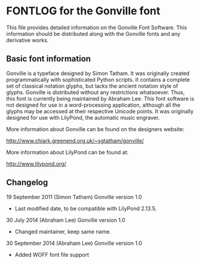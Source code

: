 FONTLOG for the Gonville font
=============================

This file provides detailed information on the Gonville Font Software. This information should
be distributed along with the Gonville fonts and any derivative works.


Basic font information
----------------------

Gonville is a typeface designed by Simon Tatham. It was originally created programmatically
with sophisticated Python scripts. It contains a complete set of classical notation glyphs, but
lacks the ancient notation style of glyphs. Gonville is distributed without any restrictions
whatsoever. Thus, this font is currently being maintained by Abraham Lee. This font software is
not designed for use in a word-processing application, although all the glyphs may be accessed
at their respective Unicode points. It was originally designed for use with LilyPond, the
automatic music engraver.

More information about Gonville can be found on the designers website:

http://www.chiark.greenend.org.uk/~sgtatham/gonville/

More information about LilyPond can be found at:

http://www.lilypond.org/

Changelog
---------

19 September 2011 (Simon Tatham) Gonville version 1.0
- Last modified date, to be compatible with LilyPond 2.13.5.

30 July 2014 (Abraham Lee) Gonville version 1.0
- Changed maintainer, keep same name.

30 September 2014 (Abraham Lee) Gonville version 1.0
- Added WOFF font file support
